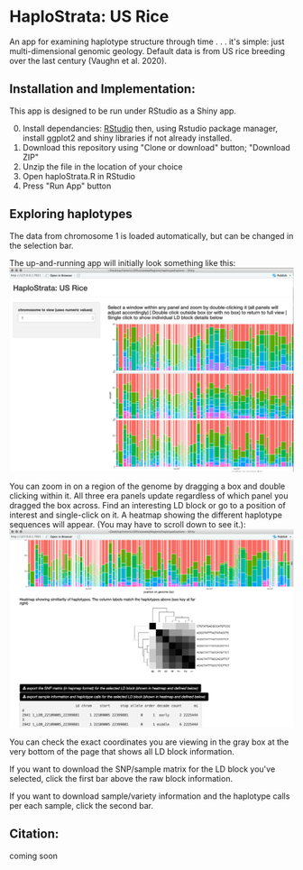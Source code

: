 # HaploStrata: US Rice
An app for examining haplotype structure through time . . . it's simple: just multi-dimensional genomic geology.
Default data is from US rice breeding over the last century (Vaughn et al. 2020).   

## Installation and Implementation:

This app is designed to be run under RStudio as a Shiny app.  

0. Install dependancies: [RStudio](https://www.rstudio.com/products/rstudio/download/) then, using Rstudio package manager, install ggplot2 and shiny libraries if not already installed.
1. Download this repository using "Clone or download" button; "Download ZIP"
2. Unzip the file in the location of your choice
3. Open haploStrata.R in RStudio
4. Press "Run App" button

## Exploring haplotypes

The data from chromosome 1 is loaded automatically, but can be changed in the selection bar.

The up-and-running app will initially look something like this:
![image](./images/screen1.png)
	
You can zoom in on a region of the genome by dragging a box and double clicking within it.  All three era panels update regardless of which panel you dragged the box across.  Find an interesting LD block or go to a position of interest and single-click on it.  A heatmap showing the different haplotype sequences will appear.  (You may have to scroll down to see it.):
![image](./images/screen2.png)

You can check the exact coordinates you are viewing in the gray box at the very bottom of the page that shows all LD block information.

If you want to download the SNP/sample matrix for the LD block you've selected, click the first bar above the raw block information.  

If you want to download sample/variety information and the haplotype calls per each sample, click the second bar.

## Citation:
coming soon

